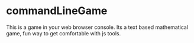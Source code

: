 # commandLineGame
This is a game in your web browser console. Its a text based mathematical game, fun way to get comfortable with js tools.
